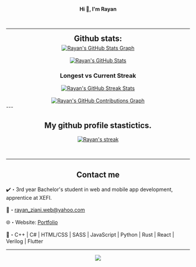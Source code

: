<p align='center'>
  <b>Hi 👋, I'm Rayan</b><br>
</p>

<p align="center"><br>
  <a href="https://github.com/RayanZiani">
     </a>
</p>


--- 

<div align="center">
<h2 align="center" style="margin: 5px 10px;">Github stats:</h2>

<a href="https://github.com/RayanZiani/RayanZiani">
  <img align="center" src="https://github-profile-summary-cards.vercel.app/api/cards/profile-details?username=RayanZiani&theme=gruvbox&hide_border=true)](https://github.com/rayanziani" alt="Rayan's GitHub Stats Graph"/>
</a>
<br><br>
<a href="https://github.com/RayanZiani/RayanZiani">
  <img align="center" src="https://github-readme-stats.vercel.app/api?username=RayanZiani&count_private=true&show_icons=true&theme=gruvbox&hide_border=true" alt="Rayan's GitHub Stats" />
</a>
<h3>Longest vs Current Streak </h3>
<a href="https://github.com/RayanZiani/RayanZiani">
  <img align="center" src="https://github-readme-streak-stats.herokuapp.com/?user=RayanZiani&theme=gruvbox" alt="Rayan's GitHub Streak Stats"/>
</a>
<br><br>
<a href="https://github.com/RayanZiani/RayanZiani">
  <img align="center" src="https://github-readme-activity-graph.vercel.app/graph?username=RayanZiani&bg_color=fffff0&color=708090&line=24292e&point=24292e&area=true&hide_border=false" alt="Rayan's GitHub Contributions Graph"/>
</a>
</div>
--- 

<h2 align="center">My github profile stastictics.</h2>

<p align="center">
    <a href="https://github.com/RayanZiani">
        <img title="RayanZiani stats" alt="Rayan's streak" src="https://github-readme-streak-stats.herokuapp.com/?user=RayanZiani&theme=dark&hide_border=true&stroke=f53b3b"/>
    </a>
</p><br>


--- 

<h2 align="center">Contact me</h2>

✔️・3rd year Bachelor's student in web and mobile app development, apprentice at XEFI.

📩・rayan_ziani.web@yahoo.com

🌐・Website: [Portfolio](https://rayanziani.com/)

📮・C++ | C# | HTML/CSS | SASS | JavaScript | Python | Rust | React | Verilog | Flutter





---  
<p align="center"> 
  <img src="https://profile-counter.glitch.me/RayanZiani/count.svg" />
</p>
